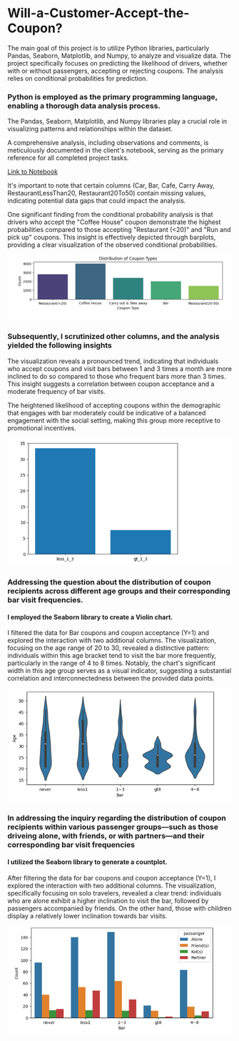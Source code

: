 # Will-a-Customer-Accept-the-Coupon?

The main goal of this project is to utilize Python libraries, particularly Pandas, Seaborn, Matplotlib, and Numpy, to analyze and visualize data. The project specifically focuses on predicting the likelihood of drivers, whether with or without passengers, accepting or rejecting coupons. The analysis relies on conditional probabilities for prediction.

### Python is employed as the primary programming language, enabling a thorough data analysis process.
The Pandas, Seaborn, Matplotlib, and Numpy libraries play a crucial role in visualizing patterns and relationships within the dataset.

A comprehensive analysis, including observations and comments, is meticulously documented in the client's notebook, serving as the primary reference for all completed project tasks.

[Link to Notebook](https://github.com/Soha1950/ds_as5/blob/main/prompt.ipynb)

It's important to note that certain columns (Car, Bar, Cafe, Carry Away, RestaurantLessThan20, Restaurant20To50) contain missing values, indicating potential data gaps that could impact the analysis.

One significant finding from the conditional probability analysis is that drivers who accept the "Coffee House" coupon demonstrate the highest probabilities compared to those accepting "Restaurant (<20)" and "Run and pick up" coupons. This insight is effectively depicted through barplots, providing a clear visualization of the observed conditional probabilities.

![Image of chart 1](https://github.com/Soha1950/ds_as5/blob/main/screenshot/coupon1.png)

### Subsequently, I scrutinized other columns, and the analysis yielded the following insights
The visualization reveals a pronounced trend, indicating that individuals who accept coupons and visit bars between 1 and 3 times a month are more inclined to do so compared to those who frequent bars more than 3 times. This insight suggests a correlation between coupon acceptance and a moderate frequency of bar visits.

The heightened likelihood of accepting coupons within the demographic that engages with bar moderately could be indicative of a balanced engagement with the social setting, making this group more receptive to promotional incentives.

![Image of chart 2](https://github.com/Soha1950/ds_as5/blob/main/screenshot/image2.png)

### Addressing the question about the distribution of coupon recipients across different age groups and their corresponding bar visit frequencies.
#### I employed the Seaborn library to create a Violin chart.
I filtered the data for Bar coupons and coupon acceptance (Y=1) and explored the interaction with two additional columns. The visualization, focusing on the age range of 20 to 30, revealed a distinctive pattern: individuals within this age bracket tend to visit the bar more frequently, particularly in the range of 4 to 8 times. Notably, the chart's significant width in this age group serves as a visual indicator, suggesting a substantial correlation and interconnectedness between the provided data points.

![Image of chart 3](https://github.com/Soha1950/ds_as5/blob/main/screenshot/image3.png)

### In addressing the inquiry regarding the distribution of coupon recipients within various passenger groups—such as those driveing alone, with friends, or with partners—and their corresponding bar visit frequencies
#### I utilized the Seaborn library to generate a countplot.
After filtering the data for bar coupons and coupon acceptance (Y=1), I explored the interaction with two additional columns. The visualization, specifically focusing on solo travelers, revealed a clear trend: individuals who are alone exhibit a higher inclination to visit the bar, followed by passengers accompanied by friends. On the other hand, those with children display a relatively lower inclination towards bar visits.

![Image of chart 4](https://github.com/Soha1950/ds_as5/blob/main/screenshot/image4.png)
